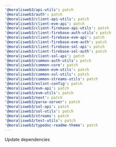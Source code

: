 ```yaml
---
'@moralisweb3/api-utils': patch
'@moralisweb3/auth': patch
'@moralisweb3/client-api-utils': patch
'@moralisweb3/client-evm-api': patch
'@moralisweb3/client-firebase-api-utils': patch
'@moralisweb3/client-firebase-auth-utils': patch
'@moralisweb3/client-firebase-evm-api': patch
'@moralisweb3/client-firebase-evm-auth': patch
'@moralisweb3/client-firebase-sol-api': patch
'@moralisweb3/client-firebase-sol-auth': patch
'@moralisweb3/client-sol-api': patch
'@moralisweb3/common-auth-utils': patch
'@moralisweb3/common-core': patch
'@moralisweb3/common-evm-utils': patch
'@moralisweb3/common-sol-utils': patch
'@moralisweb3/common-streams-utils': patch
'@moralisweb3/eslint-config': patch
'@moralisweb3/evm-api': patch
'@moralisweb3/evm-utils': patch
'@moralisweb3/next': patch
'@moralisweb3/parse-server': patch
'@moralisweb3/sol-api': patch
'@moralisweb3/sol-utils': patch
'@moralisweb3/streams': patch
'@moralisweb3/test-utils': patch
'@moralisweb3/typedoc-readme-theme': patch
---
```


Update dependencies
